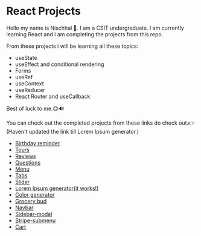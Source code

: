 # React Projects

Hello my name is Nischhal 🙋. 
I am a CSIT undergraduate. I am currently learning React and i am completing the projects from this repo.

From these projects i will be learning all these topics:
* useState
* useEffect and conditional rendering
* Forms
* useRef
* useContext
* useReducer
* React Router and useCallback

Best of luck to me.😊🔊

You can check out the completed projects from these links do check out.👉
(Haven't updated the link till Lorem Ipsum generator.)
* [Birthday reminder](#)
* [Tours](#)
* [Reviews](#)
* [Questions](#)
* [Menu](#)
* [Tabs](#)
* [Slider](#)
* [Lorem Ipsum generator(it works!)](loremugen.netlify.app)
* [Color generator](shadegenerator.netlify.app)
* [Grocery bud](https://grocerybuddy123.netlify.app)
* [Navbar](responavvy.netlify.app)
* [Sidebar-modal](melodious-profiterole-1fbb5d.netlify.app)
* [Stripe-submenu](https://elegant-kleicha-42d263.netlify.app/)
* [Cart](radiant-liger-3993de.netlify.app)





